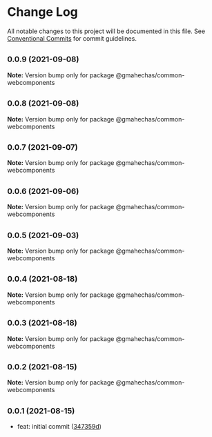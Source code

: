 # Change Log

All notable changes to this project will be documented in this file.
See [Conventional Commits](https://conventionalcommits.org) for commit guidelines.

## <small>0.0.9 (2021-09-08)</small>

**Note:** Version bump only for package @gmahechas/common-webcomponents





## <small>0.0.8 (2021-09-08)</small>

**Note:** Version bump only for package @gmahechas/common-webcomponents





## <small>0.0.7 (2021-09-07)</small>

**Note:** Version bump only for package @gmahechas/common-webcomponents





## <small>0.0.6 (2021-09-06)</small>

**Note:** Version bump only for package @gmahechas/common-webcomponents





## <small>0.0.5 (2021-09-03)</small>

**Note:** Version bump only for package @gmahechas/common-webcomponents





## <small>0.0.4 (2021-08-18)</small>

**Note:** Version bump only for package @gmahechas/common-webcomponents





## <small>0.0.3 (2021-08-18)</small>

**Note:** Version bump only for package @gmahechas/common-webcomponents





## <small>0.0.2 (2021-08-15)</small>

**Note:** Version bump only for package @gmahechas/common-webcomponents





## <small>0.0.1 (2021-08-15)</small>

* feat: initial commit ([347359d](https://github.com/gmahechas/erp/commit/347359d))
